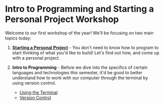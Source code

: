 # Intro to Programming and Starting a Personal Project Workshop

Welcome to our first workshop of the year! We'll be focusing on two main topics today:

1. **[Starting a Personal Project](StartingAPersonalProject.md)** - You don't need to know how to program to start thinking of what you'd like to build! Let's find out how, and come up with a personal project.
1. **Intro to Programming** - Before we dive into the specifics of certain languages and technologies this semester, it'd be good to better understand how to work with our computer through the terminal by using version control.

    * [Using the Terminal](UsingTheTerminal.md)
    * [Version Control](VersionControl.md)
